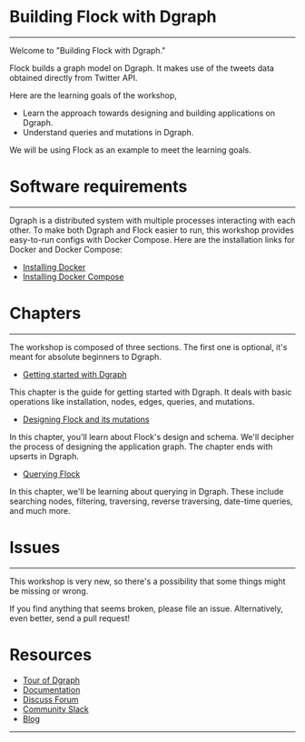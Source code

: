 # Building Flock with Dgraph
---

Welcome to "Building Flock with Dgraph."

Flock builds a graph model on Dgraph. It makes use of the tweets data obtained directly from Twitter API.

Here are the learning goals of the workshop,
-  Learn the approach towards designing and building applications on Dgraph.
- Understand queries and mutations in Dgraph.

We will be using Flock as an example to meet the learning goals.

# Software requirements
---

Dgraph is a distributed system with multiple processes interacting with each other. To make both Dgraph and Flock easier to run, this workshop provides easy-to-run configs with Docker Compose. Here are the installation links for Docker and Docker Compose:

- [Installing Docker](https://docs.docker.com/install/)
- [Installing Docker Compose](https://docs.docker.com/compose/install/)

# Chapters
---
The workshop is composed of three sections. The first one is optional, it's meant for absolute beginners to Dgraph.

- [Getting started with Dgraph](./1-getting-started/README.md)

 This chapter is the guide for getting started with Dgraph. It deals with basic operations like installation,
nodes, edges, queries, and mutations.

- [Designing Flock and its mutations](./2-flock-mutations/README.md)

In this chapter, you'll learn about Flock's design and schema. We'll decipher the process of designing the application graph. The chapter ends with upserts in Dgraph.

- [Querying Flock](./3-flock-querying/README.md)

In this chapter, we'll be learning about querying in Dgraph. These include searching nodes,
filtering, traversing, reverse traversing, date-time queries, and much more.


# Issues
---
This workshop is very new, so there's a possibility that some things might be missing or wrong.

If you find anything that seems broken, please file an issue. Alternatively, even better, send a pull request!

# Resources

- [Tour of Dgraph](https://tour.dgraph.io)
- [Documentation](https://docs.dgraph.io)
- [Discuss Forum](https://discuss.dgraph.io)
- [Community Slack](https://dgraph.slack.com)
- [Blog](https://blog.dgraph.io)
---
